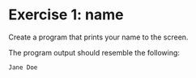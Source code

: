 # Exercise 1: name

Create a program that prints your name to the screen.

The program output should resemble the following:

```
Jane Doe
```
